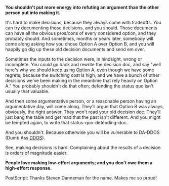 **You shouldn't put more energy into refuting an argument than the other person put into making it.**

It's hard to make decisions, because they always come with tradeoffs. You can try documenting those decisions, and you should. Those documents can have all the obvious pros/cons of every considered option, and they probably should. And sometimes, months or years later, somebody will come along asking how you chose Option A over Option B, and you will happily go dig up these old decision documents and send em over.

Sometimes the inputs to the decision were, in hindsight, wrong or incomplete. You _could_ go back and rewrite the decision doc, and say "well here's why we should keep using Option A, even though we have some regrets, because the switching cost is high, and we have a bunch of other decisions we've been making in the meantime that rely heavily on Option A." You probably shouldn't do that often; defending the status quo isn't usually that valuable.

And then some argumentative person, or a reasonable person having an argumentative day, will come along. They'll argue that Option B was always, obviously, the right answer. They won't read your old decision doc. They'll just bang the table and get mad that the past isn't different. And you might be tempted again, to write that status-quo-defending-doc.

And you shouldn't. Because otherwise you will be vulnerable to DA-DDOS (Dumb Ass [DDOS](https://en.wikipedia.org/wiki/Denial-of-service_attack)).

See, making decisions is hard. Complaining about the results of a decision is orders of magnitude easier.

**People love making low-effort arguments; and you don't owe them a high-effort response.**


PostScript: Thanks Steven Danneman for the name. Makes me so proud!
